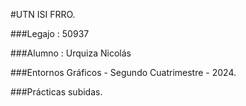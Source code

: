 #UTN ISI FRRO. 

###Legajo : 50937

###Alumno : Urquiza Nicolás

###Entornos Gráficos - Segundo Cuatrimestre - 2024.

###Prácticas subidas.

